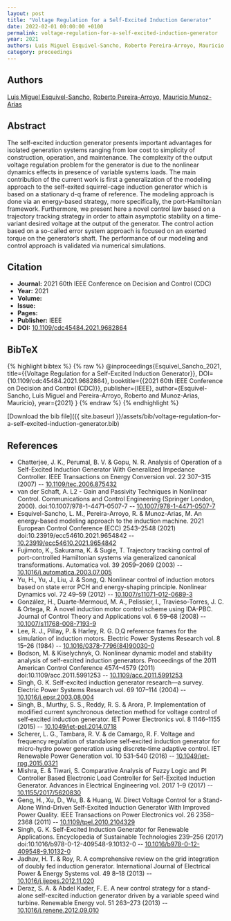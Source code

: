 ```yaml
---
layout: post
title: "Voltage Regulation for a Self-Excited Induction Generator"
date: 2022-02-01 00:00:00 +0100
permalink: voltage-regulation-for-a-self-excited-induction-generator
year: 2021
authors: Luis Miguel Esquivel-Sancho, Roberto Pereira-Arroyo, Mauricio Munoz-Arias
category: proceedings
---
```

 
## Authors
[Luis Miguel Esquivel-Sancho](authors/luis-miguel-esquivel-sancho), [Roberto Pereira-Arroyo](authors/roberto-pereira-arroyo), [Mauricio Munoz-Arias](authors/mauricio-munoz-arias)
 
## Abstract
The self-excited induction generator presents important advantages for isolated generation systems ranging from low cost to simplicity of construction, operation, and maintenance. The complexity of the output voltage regulation problem for the generator is due to the nonlinear dynamics effects in presence of variable systems loads. The main contribution of the current work is first a generalization of the modeling approach to the self-exited squirrel-cage induction generator which is based on a stationary d-q frame of reference. The modeling approach is done via an energy-based strategy, more specifically, the port-Hamiltonian framework. Furthermore, we present here a novel control law based on a trajectory tracking strategy in order to attain asymptotic stability on a time-variant desired voltage at the output of the generator. The control action based on a so-called error system approach is focused on an exerted torque on the generator’s shaft. The performance of our modeling and control approach is validated via numerical simulations.
 
## Citation
- **Journal:** 2021 60th IEEE Conference on Decision and Control (CDC)
- **Year:** 2021
- **Volume:** 
- **Issue:** 
- **Pages:** 
- **Publisher:** IEEE
- **DOI:** [10.1109/cdc45484.2021.9682864](https://doi.org/10.1109/cdc45484.2021.9682864)
 
## BibTeX
{% highlight bibtex %}
{% raw %}
@inproceedings{Esquivel_Sancho_2021,
  title={{Voltage Regulation for a Self-Excited Induction Generator}},
  DOI={10.1109/cdc45484.2021.9682864},
  booktitle={{2021 60th IEEE Conference on Decision and Control (CDC)}},
  publisher={IEEE},
  author={Esquivel-Sancho, Luis Miguel and Pereira-Arroyo, Roberto and Munoz-Arias, Mauricio},
  year={2021}
}
{% endraw %}
{% endhighlight %}
 
[Download the bib file]({{ site.baseurl }}/assets/bib/voltage-regulation-for-a-self-excited-induction-generator.bib)
 
## References
- Chatterjee, J. K., Perumal, B. V. & Gopu, N. R. Analysis of Operation of a Self-Excited Induction Generator With Generalized Impedance Controller. IEEE Transactions on Energy Conversion vol. 22 307–315 (2007) -- [10.1109/tec.2006.875432](https://doi.org/10.1109/tec.2006.875432)
- van der Schaft, A. L2 - Gain and Passivity Techniques in Nonlinear Control. Communications and Control Engineering (Springer London, 2000). doi:10.1007/978-1-4471-0507-7 -- [10.1007/978-1-4471-0507-7](https://doi.org/10.1007/978-1-4471-0507-7)
- Esquivel-Sancho, L. M., Pereira-Arroyo, R. & Munoz-Arias, M. An energy-based modeling approach to the induction machine. 2021 European Control Conference (ECC) 2543–2548 (2021) doi:10.23919/ecc54610.2021.9654842 -- [10.23919/ecc54610.2021.9654842](https://doi.org/10.23919/ecc54610.2021.9654842)
- Fujimoto, K., Sakurama, K. & Sugie, T. Trajectory tracking control of port-controlled Hamiltonian systems via generalized canonical transformations. Automatica vol. 39 2059–2069 (2003) -- [10.1016/j.automatica.2003.07.005](https://doi.org/10.1016/j.automatica.2003.07.005)
- Yu, H., Yu, J., Liu, J. & Song, Q. Nonlinear control of induction motors based on state error PCH and energy-shaping principle. Nonlinear Dynamics vol. 72 49–59 (2012) -- [10.1007/s11071-012-0689-3](https://doi.org/10.1007/s11071-012-0689-3)
- González, H., Duarte-Mermoud, M. A., Pelissier, I., Travieso-Torres, J. C. & Ortega, R. A novel induction motor control scheme using IDA-PBC. Journal of Control Theory and Applications vol. 6 59–68 (2008) -- [10.1007/s11768-008-7193-9](https://doi.org/10.1007/s11768-008-7193-9)
- Lee, R. J., Pillay, P. & Harley, R. G. D,Q reference frames for the simulation of induction motors. Electric Power Systems Research vol. 8 15–26 (1984) -- [10.1016/0378-7796(84)90030-0](https://doi.org/10.1016/0378-7796(84)90030-0)
- Bodson, M. & Kiselychnyk, O. Nonlinear dynamic model and stability analysis of self-excited induction generators. Proceedings of the 2011 American Control Conference 4574–4579 (2011) doi:10.1109/acc.2011.5991253 -- [10.1109/acc.2011.5991253](https://doi.org/10.1109/acc.2011.5991253)
- Singh, G. K. Self-excited induction generator research—a survey. Electric Power Systems Research vol. 69 107–114 (2004) -- [10.1016/j.epsr.2003.08.004](https://doi.org/10.1016/j.epsr.2003.08.004)
- Singh, B., Murthy, S. S., Reddy, R. S. & Arora, P. Implementation of modified current synchronous detection method for voltage control of self‐excited induction generator. IET Power Electronics vol. 8 1146–1155 (2015) -- [10.1049/iet-pel.2014.0718](https://doi.org/10.1049/iet-pel.2014.0718)
- Scherer, L. G., Tambara, R. V. & de Camargo, R. F. Voltage and frequency regulation of standalone self‐excited induction generator for micro‐hydro power generation using discrete‐time adaptive control. IET Renewable Power Generation vol. 10 531–540 (2016) -- [10.1049/iet-rpg.2015.0321](https://doi.org/10.1049/iet-rpg.2015.0321)
- Mishra, E. & Tiwari, S. Comparative Analysis of Fuzzy Logic and PI Controller Based Electronic Load Controller for Self-Excited Induction Generator. Advances in Electrical Engineering vol. 2017 1–9 (2017) -- [10.1155/2017/5620830](https://doi.org/10.1155/2017/5620830)
- Geng, H., Xu, D., Wu, B. & Huang, W. Direct Voltage Control for a Stand-Alone Wind-Driven Self-Excited Induction Generator With Improved Power Quality. IEEE Transactions on Power Electronics vol. 26 2358–2368 (2011) -- [10.1109/tpel.2010.2104329](https://doi.org/10.1109/tpel.2010.2104329)
- Singh, G. K. Self-Excited Induction Generator for Renewable Applications. Encyclopedia of Sustainable Technologies 239–256 (2017) doi:10.1016/b978-0-12-409548-9.10132-0 -- [10.1016/b978-0-12-409548-9.10132-0](https://doi.org/10.1016/b978-0-12-409548-9.10132-0)
- Jadhav, H. T. & Roy, R. A comprehensive review on the grid integration of doubly fed induction generator. International Journal of Electrical Power &amp; Energy Systems vol. 49 8–18 (2013) -- [10.1016/j.ijepes.2012.11.020](https://doi.org/10.1016/j.ijepes.2012.11.020)
- Deraz, S. A. & Abdel Kader, F. E. A new control strategy for a stand-alone self-excited induction generator driven by a variable speed wind turbine. Renewable Energy vol. 51 263–273 (2013) -- [10.1016/j.renene.2012.09.010](https://doi.org/10.1016/j.renene.2012.09.010)

